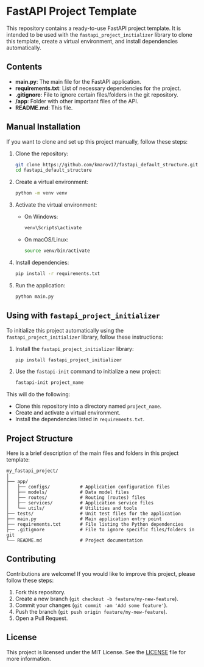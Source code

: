 # FastAPI Project Template

This repository contains a ready-to-use FastAPI project template. It is intended to be used with the `fastapi_project_initializer` library to clone this template, create a virtual environment, and install dependencies automatically.

## Contents

- **main.py**: The main file for the FastAPI application.
- **requirements.txt**: List of necessary dependencies for the project.
- **.gitignore**: File to ignore certain files/folders in the git repository.
- **/app**: Folder with other important files of the API.
- **README.md**: This file.

## Manual Installation

If you want to clone and set up this project manually, follow these steps:

1. Clone the repository:
    ```bash
    git clone https://github.com/kmarov17/fastapi_default_structure.git
    cd fastapi_default_structure
    ```

2. Create a virtual environment:
    ```bash
    python -m venv venv
    ```

3. Activate the virtual environment:

    - On Windows:
        ```bash
        venv\Scripts\activate
        ```

    - On macOS/Linux:
        ```bash
        source venv/bin/activate
        ```

4. Install dependencies:
    ```bash
    pip install -r requirements.txt
    ```

5. Run the application:
    ```bash
    python main.py
    ```

## Using with `fastapi_project_initializer`

To initialize this project automatically using the `fastapi_project_initializer` library, follow these instructions:

1. Install the `fastapi_project_initializer` library:
    ```bash
    pip install fastapi_project_initializer
    ```

2. Use the `fastapi-init` command to initialize a new project:
    ```bash
    fastapi-init project_name
    ```

This will do the following:
- Clone this repository into a directory named `project_name`.
- Create and activate a virtual environment.
- Install the dependencies listed in `requirements.txt`.

## Project Structure

Here is a brief description of the main files and folders in this project template:

```
my_fastapi_project/
│
├── app/
│   ├── configs/           # Application configuration files
│   ├── models/            # Data model files
│   ├── routes/            # Routing (routes) files
│   ├── services/          # Application service files
│   └── utils/             # Utilities and tools
├── tests/                 # Unit test files for the application
├── main.py                # Main application entry point
├── requirements.txt       # File listing the Python dependencies
├── .gitignore             # File to ignore specific files/folders in git
└── README.md              # Project documentation
```


## Contributing

Contributions are welcome! If you would like to improve this project, please follow these steps:

1. Fork this repository.
2. Create a new branch (`git checkout -b feature/my-new-feature`).
3. Commit your changes (`git commit -am 'Add some feature'`).
4. Push the branch (`git push origin feature/my-new-feature`).
5. Open a Pull Request.

## License

This project is licensed under the MIT License. See the [LICENSE](LICENSE) file for more information.
